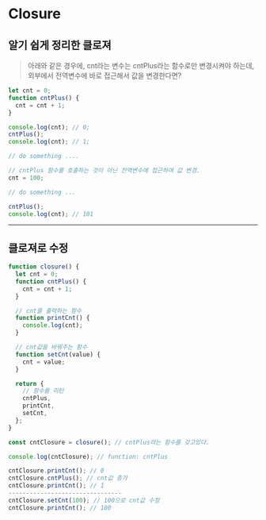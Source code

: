 # Closure

## 알기 쉽게 정리한 클로져

> 아래와 같은 경우에, cnt라는 변수는 cntPlus라는 함수로만 변경시켜야 하는데, 외부에서 전역변수에 바로 접근해서 값을 변경한다면?

```javascript
let cnt = 0;
function cntPlus() {
  cnt = cnt + 1;
}

console.log(cnt); // 0;
cntPlus();
console.log(cnt); // 1;

// do something ....

// cntPlus 함수를 호출하는 것이 아닌 전역변수에 접근하여 값 변경.
cnt = 100;

// do something ...

cntPlus();
console.log(cnt); // 101
```

---

## 클로져로 수정

```javascript
function closure() {
  let cnt = 0;
  function cntPlus() {
    cnt = cnt + 1;
  }

  // cnt를 출력하는 함수
  function printCnt() {
    console.log(cnt);
  }

  // cnt값을 바꿔주는 함수
  function setCnt(value) {
    cnt = value;
  }

  return {
    // 함수를 리턴
    cntPlus,
    printCnt,
    setCnt,
  };
}

const cntClosure = closure(); // cntPlus라는 함수를 갖고있다.

console.log(cntClosure); // function: cntPlus

cntClosure.printCnt(); // 0
cntClosure.cntPlus(); // cnt값 증가
cntClosure.printCnt(); // 1
--------------------------------
cntClosure.setCnt(100); // 100으로 cnt값 수정
cntClosure.printCnt(); // 100
```
